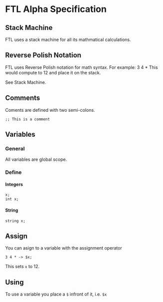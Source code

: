 # FTL Alpha Specification

## Stack Machine
FTL uses a stack machine for all its mathmatical calculations.

## Reverse Polish Notation
FTL uses Reverse Polish notation for math syntax.
For example:
  3 4 *
This would compute to 12 and place it on the stack.

See Stack Machine.

## Comments
Coments are defined with two semi-colons.
```
;; This is a comment
````

## Variables
### General
All variables are global scope.

### Define
#### Integers
```
x;
int x;
```
#### String
```
string x;
```
## Assign
You can asign to a variable with the assignment operator
```
3 4 * -> $x;
```
This sets `x` to 12.
## Using
To use a variable you place a `$` infront of it, i.e. `$x`
